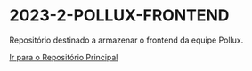 # 2023-2-POLLUX-FRONTEND
Repositório destinado a armazenar o frontend da equipe Pollux. 

[Ir para o Repositório Principal](https://github.com/FGA0138-MDS-Ajax/2023-2-POLLUX.git)
